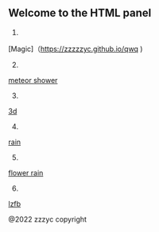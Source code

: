 ## Welcome to the HTML panel

1. 
 [Magic]（https://zzzzzyc.github.io/qwq )

2.
  [meteor shower](https://zzzzzyc.github.io/54188 )

3. 
[3d](https://zzzzzyc.github.io/3d_dg )

4. 
[rain](https://zzzzzyc.github.io/dmy)

5.
[flower rain](https://zzzzzyc.github.io/fr)

6.
[lzfb](https://zzzzzyc.github.io/lzfb)

@2022 zzzyc copyright
